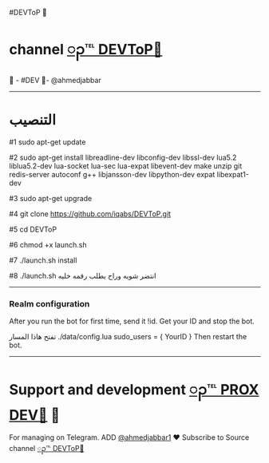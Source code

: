 #DEVToP 🔱
# channel [ၣ℡ DEVToP🔵](https://telegram.me/DEVToP)
👮 - #DEV 🏻-  @ahmedjabbar
* * *


# التنصيب
#1
sudo apt-get update

#2
sudo apt-get install libreadline-dev libconfig-dev libssl-dev lua5.2 liblua5.2-dev lua-socket lua-sec lua-expat libevent-dev make unzip git redis-server autoconf g++ libjansson-dev libpython-dev expat libexpat1-dev

#3
sudo apt-get upgrade

#4
git clone https://github.com/iqabs/DEVToP.git

#5
cd DEVToP

#6
chmod +x launch.sh

#7
./launch.sh install

#8
./launch.sh انتضر شويه وراح يطلب رقمه خليه
* * *

### Realm configuration

After you run the bot for first time, send it !id. Get your ID and stop the bot.

تفتح هاذا المسار ./data/config.lua 
  sudo_users = {
    YourID
  }
Then restart the bot.
* * *

# Support and development [ၣ℡ PROX DEV🔵](https://telegram.me/DEVToP) 🐾

For managing on Telegram.
ADD [@ahmedjabbar1](https://telegram.me/ahmedjabbar1) ❤️
Subscribe to Source channel [ၣ℡ DEVToP🔵](https://telegram.me/DEVToP) 
